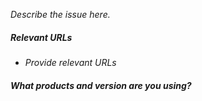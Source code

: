 _Describe the issue here._

##### Relevant URLs
- _Provide relevant URLs_

##### What products and version are you using?

<!--
For Telegraf Operator issues (typos, missing/inaccurate information,
etc.), create an issue in this repository. For project issues (bugs, unexpected
behavior, etc.), create an issue in the appropriate project repository.
For example, report:

- Telegraf issues at https://github.com/influxdata/telegraf
-->
